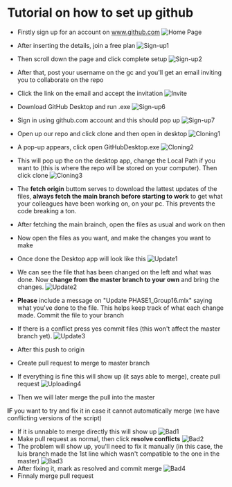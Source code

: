 # Tutorial on how to set up github
 
 * Firstly sign up for an account on www.github.com
![Home Page](https://gyazo.com/e0682e545dfadab6fbfb7db8a0c19080.png)
* After inserting the details, join a free plan
![Sign-up1](https://gyazo.com/e861f2fb607058b9f5a72705ecc645c9.png)
* Then scroll down the page and click complete setup
![Sign-up2](https://gyazo.com/06ea28fb5c916e0731ffbb7b4eecc265.png)
* After that, post your username on the gc and you'll get an email inviting you to collaborate on the repo
* Click the link on the email and accept the invitation
![Invite](https://gyazo.com/99b83bf6cd51cadaa89ad4e4167006b0.png)

* Download GitHub Desktop and run .exe
![Sign-up6](https://i.gyazo.com/6a58c3bf3ef57838dcc25b03a289c3ab.png)
* Sign in using github.com account and this should pop up
![Sign-up7](https://i.gyazo.com/38f3395b89ee47f10542ebb12e3f49e7.png)
* Open up our repo and click clone and then open in desktop
![Cloning1](https://i.gyazo.com/1d9ac0f422653ae5c5926e205355284b.png)
* A pop-up appears, click open GitHubDesktop.exe
![Cloning2](https://i.gyazo.com/f27a04fd2bf8c35e3c0e136bed5a94d2.png)
* This will pop up the on the desktop app, change the Local Path if you want to (this is where the repo will be stored on your computer). Then click clone
![Cloning3](https://i.gyazo.com/7138bc8cec3d0dbcd4faa8ce767b82b2.png)
* The **fetch origin** buttom serves to download the lattest updates of the files, **always fetch the main branch before starting to work** to get what your colleagues have been working on, on your pc. This prevents the code breaking a ton.
* After fetching the main brainch, open the files as usual and work on then
* Now open the files as you want, and make the changes you want to make
* Once done the Desktop app will look like this
![Update1](https://gyazo.com/ca97431320620fa3f12b7d6c703d6506.png)
* We can see the file that has been changed on the left and what was done. Now **change from the master branch to your own** and bring the changes.
![Update2](https://i.gyazo.com/43e4f8dc45cabd34e1b19d8f7e706d64.png)
* **Please** include a message on "Update PHASE1_Group16.mlx" saying what you've done to the file. This helps keep track of what each change made. Commit the file to your branch
* If there is a conflict press yes commit files (this won't affect the master branch yet).
![Update3](https://i.gyazo.com/06084e06d954539668a538b8ec17f861.png)
* After this push to origin
* Create pull request to merge to master branch

* If everything is fine this will show up (it says able to merge), create pull request
![Uploading4](https://gyazo.com/83903bfb72e90a1729678754e7c4fe82.png)
* Then we will later merge the pull into the master

**IF** you want to try and fix it in case it cannot automatically merge (we have conflicting versions of the script)

* If it is unnable to merge directly this will show up
![Bad1](https://gyazo.com/f9f11794c155bb3976963e27115d375b.png)
* Make pull request as normal, then click **resolve conflicts**
![Bad2](https://gyazo.com/db51511ed086db40ea654e88e93d524d.png)
* The problem will show up, you'll need to fix it manually (in this case, the luis branch made the 1st line which wasn't compatible to the one in the master)
![Bad3](https://gyazo.com/db9124514dd05a87e8039ad79ab596c2.png)
* After fixing it, mark as resolved and commit merge
![Bad4](https://gyazo.com/88d187477091c53963b775a4bec161e0.png)
* Finnaly merge pull request